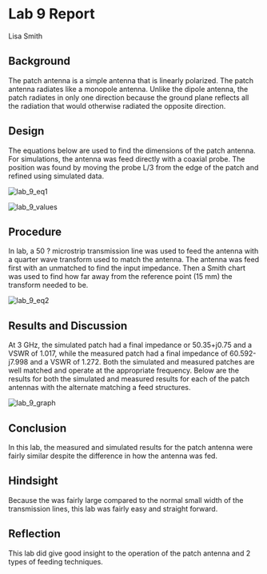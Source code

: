 # Lab 9 Report
Lisa Smith

## Background

The patch antenna is a simple antenna that is linearly polarized. The patch antenna radiates like a monopole antenna. Unlike the dipole antenna, the patch radiates in only one direction because the ground plane reflects all the radiation that would otherwise radiated the opposite direction.

## Design

The equations below are used to find the dimensions of the patch antenna. For simulations, the antenna was feed directly with a coaxial probe. The position was found by moving the probe L/3 from the edge of the patch and refined using simulated data.

![lab_9_eq1](https://github.com/CourseReps/ECEN452-Spring2016/blob/master/Students/lisamsmith/lab-9/lab_9_eq1.PNG)

![lab_9_values](https://github.com/CourseReps/ECEN452-Spring2016/blob/master/Students/lisamsmith/lab-9/lab_9_values.PNG)

## Procedure
In lab, a 50 ? microstrip transmission line was used to feed the antenna with a quarter wave transform used to match the antenna. The antenna was feed first with an unmatched to find the input impedance. Then a Smith chart was used to find how far away from the reference point (15 mm) the transform needed to be.

![lab_9_eq2](https://github.com/CourseReps/ECEN452-Spring2016/blob/master/Students/lisamsmith/lab-9/lab_9_eq2.PNG)

## Results and Discussion
At 3 GHz, the simulated patch had a final impedance or 50.35+j0.75 and a VSWR of 1.017, while the measured patch had a final impedance of 60.592-j7.998 and a VSWR of 1.272. Both the simulated and measured patches are well matched and operate at the appropriate frequency. Below are the results for both the simulated and measured results for each of the patch antennas with the alternate matching a feed structures. 

![lab_9_graph](https://github.com/CourseReps/ECEN452-Spring2016/blob/master/Students/lisamsmith/lab-9/lab_9_graph.PNG)

## Conclusion
In this lab, the measured and simulated results for the patch antenna were fairly similar despite the difference in how the antenna was fed. 
## Hindsight
Because the was fairly large compared to the normal small width of the transmission lines, this lab was fairly easy and straight forward.

## Reflection
This lab did give good insight to the operation of the patch antenna and 2 types of feeding techniques.
